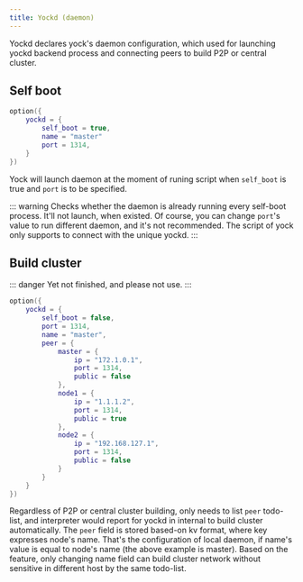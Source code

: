 ```yaml
---
title: Yockd (daemon)
---
```


Yockd declares yock's daemon configuration, which used for launching yockd backend process and connecting peers to build P2P or central cluster.

## Self boot

```lua
option({
    yockd = {
        self_boot = true,
        name = "master"
        port = 1314,
    }
})
```
Yock will launch daemon at the moment of runing script when `self_boot` is true and `port` is to be specified.

::: warning
Checks whether the daemon is already running every self-boot process. It'll not launch, when existed. Of course, you can change `port`'s value to run different daemon, and it's not recommended. The script of yock only supports to connect with the unique yockd.
:::

## Build cluster

::: danger
Yet not finished, and please not use.
:::

```lua
option({
    yockd = {
        self_boot = false,
        port = 1314,
        name = "master",
        peer = {
            master = {
                ip = "172.1.0.1",
                port = 1314,
                public = false
            },
            node1 = {
                ip = "1.1.1.2",
                port = 1314,
                public = true
            },
            node2 = {
                ip = "192.168.127.1",
                port = 1314,
                public = false
            }
        }
    }
})
```

Regardless of P2P or central cluster building, only needs to list `peer` todo-list, and interpreter would report for yockd in internal to build cluster automatically. The `peer` field is stored based-on kv format, where key expresses node's name. That's the configuration of local daemon, if name's value is equal to node's name (the above example is master). Based on the feature, only changing name field can build cluster network without sensitive in different host by the same todo-list.
